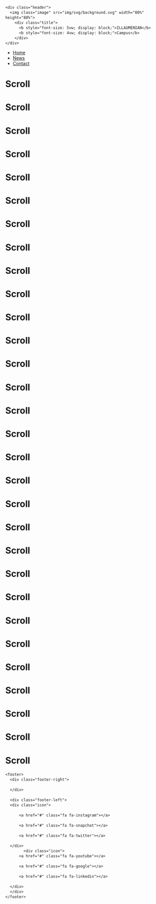 <!doctype html>
<html>

<head>
    <meta charset="utf-8" name="viewport" content="width=device-width, initial-scale=1.0">
    <title> Ecole d'ingénieur-e-s: Illaumenian Campus </title>
    <link rel="stylesheet" href="css/header.css">
    <link rel="stylesheet" href="https://cdnjs.cloudflare.com/ajax/libs/font-awesome/4.7.0/css/font-awesome.min.css">
</head>

<body>

    <div class="header">
      <img class="image" src="img/svg/background.svg" width="80%" height="80%">
        <div class="title">
          <b style="font-size: 5vw; display: block;">ILLAUMENIAN</b>
          <b style="font-size: 4vw; display: block;">Campus</b>
        </div>
    </div>

<ul>
  <li><a class="active" href="#home">Home</a></li>
  <li><a href="#news">News</a></li>
  <li><a href="#contact">Contact</a></li>
</ul>

  <h1>Scroll</h1>  
  <h1>Scroll</h1>
  <h1>Scroll</h1>  
  <h1>Scroll</h1>
  <h1>Scroll</h1>  
  <h1>Scroll</h1>
  <h1>Scroll</h1>  
  <h1>Scroll</h1>
  <h1>Scroll</h1>  
  <h1>Scroll</h1>
  <h1>Scroll</h1>  
  <h1>Scroll</h1>
  <h1>Scroll</h1>  
  <h1>Scroll</h1>
  <h1>Scroll</h1>  
  <h1>Scroll</h1>
  <h1>Scroll</h1>  
  <h1>Scroll</h1>
  <h1>Scroll</h1>  
  <h1>Scroll</h1>
  <h1>Scroll</h1>  
  <h1>Scroll</h1>
  <h1>Scroll</h1>  
  <h1>Scroll</h1>
  <h1>Scroll</h1>  
  <h1>Scroll</h1>
  <h1>Scroll</h1>  
  <h1>Scroll</h1>
  <h1>Scroll</h1>  
  <h1>Scroll</h1>






    <footer>
      <div class="footer-right">

      </div>

      <div class="footer-left">
      <div class="icon">

          <a href="#" class="fa fa-instagram"></a>

          <a href="#" class="fa fa-snapchat"></a>

          <a href="#" class="fa fa-twitter"></a>

      </div>
            <div class="icon">
          <a href="#" class="fa fa-youtube"></a>

          <a href="#" class="fa fa-google"></a>

          <a href="#" class="fa fa-linkedin"></a>

      </div>
      </div>
    </footer>
</body>

</html>
